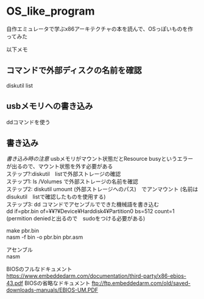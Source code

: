 # OS_like_program
自作エミュレータで学ぶx86アーキテクチャの本を読んで、OSっぽいものを作ってみた


以下メモ

## コマンドで外部ディスクの名前を確認  
diskutil list

## usbメモリへの書き込み  
ddコマンドを使う

## 書き込み
*書き込み時の注意*
usbメモリがマウント状態だとResource busyというエラーが出るので、マウント状態を外す必要がある  
ステップ?:diskutil　listで外部ストレージの確認  
ステップ1: ls /Volumes で外部ストレージの名前を確認  
ステップ2: diskutil umount (外部ストレージへのパス)　でアンマウント (名前はdisukutil　listで確認したものを使用する)  
ステップ3:  dd コマンドでアセンブルでできた機械語を書き込む  
	dd if=pbr.bin of=¥¥?¥Device¥Harddisk4¥Partition0 bs=512 count=1 (permition deniedと出るので　sudoをつける必要がある)  

make pbr.bin  
nasm -f bin -o pbr.bin pbr.asm  

アセンブル  
nasm  

BIOSのフルなドキュメント
https://www.embeddedarm.com/documentation/third-party/x86-ebios-43.pdf
BIOSの省略なドキュメント
ftp://ftp.embeddedarm.com/old/saved-downloads-manuals/EBIOS-UM.PDF
